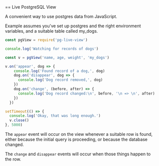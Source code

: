 == Live PostgreSQL View

A convenient way to use postgres data from JavaScript.

Example assumes you've set up postgres and the right environment
variables, and a suitable table called my_dogs.

```js
const pgView = require('pg-live-view')

console.log('Watching for records of dogs')

const v = pgView('name, age, weight', 'my_dogs')

v.on('appear', dog => {
    console.log('Found record of a dog,', dog)
    dog.on('disappear', dog => {
      console.log('Dog record removed,', dog) 
    })
    dog.on('change', (before, after) => {
      console.log('Dog record changed:\n', before, '\n => \n', after)
    })
  })

setTimeout(() => {
  console.log('Okay, that was long enough.')
  v.close()
}, 5000)
```

The `appear` event will occur on the view whenever a suitable row is
found, either because the initial query is proceeding, or because the
database changed.

The `change` and `disappear` events will occur when those things
happen to the row.

